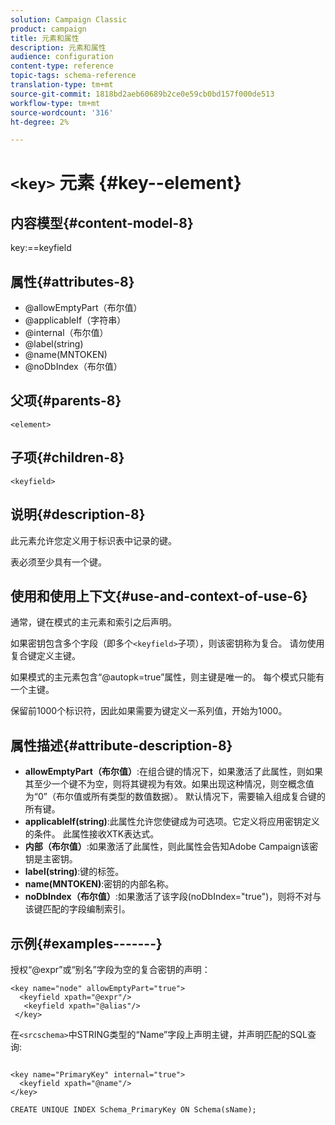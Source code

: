 ```yaml
---
solution: Campaign Classic
product: campaign
title: 元素和属性
description: 元素和属性
audience: configuration
content-type: reference
topic-tags: schema-reference
translation-type: tm+mt
source-git-commit: 1818bd2aeb60689b2ce0e59cb0bd157f000de513
workflow-type: tm+mt
source-wordcount: '316'
ht-degree: 2%

---
```



# `<key>` 元素  {#key--element}

## 内容模型{#content-model-8}

key:==keyfield

## 属性{#attributes-8}

* @allowEmptyPart（布尔值）
* @applicableIf（字符串）
* @internal（布尔值）
* @label(string)
* @name(MNTOKEN)
* @noDbIndex（布尔值）

## 父项{#parents-8}

`<element>`

## 子项{#children-8}

`<keyfield>`

## 说明{#description-8}

此元素允许您定义用于标识表中记录的键。

表必须至少具有一个键。

## 使用和使用上下文{#use-and-context-of-use-6}

通常，键在模式的主元素和索引之后声明。

如果密钥包含多个字段（即多个`<keyfield>`子项），则该密钥称为复合。 请勿使用复合键定义主键。

如果模式的主元素包含“@autopk=true”属性，则主键是唯一的。 每个模式只能有一个主键。

保留前1000个标识符，因此如果需要为键定义一系列值，开始为1000。

## 属性描述{#attribute-description-8}

* **allowEmptyPart（布尔值）**:在组合键的情况下，如果激活了此属性，则如果其至少一个键不为空，则将其键视为有效。如果出现这种情况，则空概念值为“0”（布尔值或所有类型的数值数据）。 默认情况下，需要输入组成复合键的所有键。
* **applicableIf(string)**:此属性允许您使键成为可选项。它定义将应用密钥定义的条件。 此属性接收XTK表达式。
* **内部（布尔值）**:如果激活了此属性，则此属性会告知Adobe Campaign该密钥是主密钥。
* **label(string)**:键的标签。
* **name(MNTOKEN)**:密钥的内部名称。
* **noDbIndex（布尔值）**:如果激活了该字段(noDbIndex=&quot;true&quot;)，则将不对与该键匹配的字段编制索引。

## 示例{#examples-------}

授权“@expr”或“别名”字段为空的复合密钥的声明：

```
<key name="node" allowEmptyPart="true">
  <keyfield xpath="@expr"/>
   <keyfield xpath="@alias"/>
 </key>
```

在`<srcschema>`中STRING类型的“Name”字段上声明主键，并声明匹配的SQL查询:

```
 
<key name="PrimaryKey" internal="true">  
  <keyfield xpath="@name"/>
</key>

CREATE UNIQUE INDEX Schema_PrimaryKey ON Schema(sName);
```
